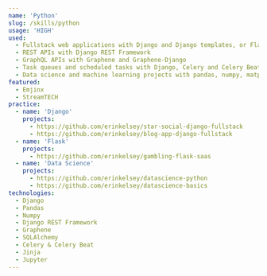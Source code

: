 ```yaml
---
name: 'Python'
slug: /skills/python
usage: 'HIGH'
used:
  - Fullstack web applications with Django and Django templates, or Flask with the Jinja template engine
  - REST APIs with Django REST Framework
  - GraphQL APIs with Graphene and Graphene-Django
  - Task queues and scheduled tasks with Django, Celery and Celery Beat
  - Data science and machine learning projects with pandas, numpy, matplotlib, scikit-learn, Jupyter notebooks and more
featured:
  - Emjinx
  - StreamTECH
practice:
  - name: 'Django'
    projects:
      - https://github.com/erinkelsey/star-social-django-fullstack
      - https://github.com/erinkelsey/blog-app-django-fullstack
  - name: 'Flask'
    projects:
      - https://github.com/erinkelsey/gambling-flask-saas
  - name: 'Data Science'
    projects:
      - https://github.com/erinkelsey/datascience-python
      - https://github.com/erinkelsey/datascience-basics
technologies:
  - Django
  - Pandas
  - Numpy
  - Django REST Framework
  - Graphene
  - SQLAlchemy
  - Celery & Celery Beat
  - Jinja
  - Jupyter
---
```

